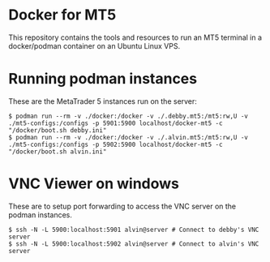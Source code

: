 # Docker for MT5

This repository contains the tools and resources to run an MT5 terminal in a
docker/podman container on an Ubuntu Linux VPS.

# Running podman instances

These are the MetaTrader 5 instances run on the server:

```
$ podman run --rm -v ./docker:/docker -v ./.debby.mt5:/mt5:rw,U -v ./mt5-configs:/configs -p 5901:5900 localhost/docker-mt5 -c "/docker/boot.sh debby.ini"
$ podman run --rm -v ./docker:/docker -v ./.alvin.mt5:/mt5:rw,U -v ./mt5-configs:/configs -p 5902:5900 localhost/docker-mt5 -c "/docker/boot.sh alvin.ini"

```
# VNC Viewer on windows

These are to setup port forwarding to access the VNC server on the podman instances.

```
$ ssh -N -L 5900:localhost:5901 alvin@server # Connect to debby's VNC server
$ ssh -N -L 5900:localhost:5902 alvin@server # Connect to alvin's VNC server
```
